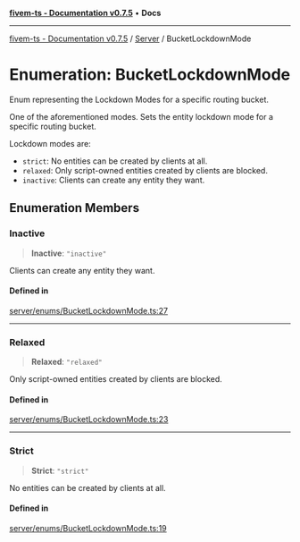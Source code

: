[**fivem-ts - Documentation v0.7.5**](../../../README.md) • **Docs**

***

[fivem-ts - Documentation v0.7.5](../../../README.md) / [Server](../README.md) / BucketLockdownMode

# Enumeration: BucketLockdownMode

Enum representing the Lockdown Modes for a specific routing bucket.

One of the aforementioned modes.
Sets the entity lockdown mode for a specific routing bucket.

Lockdown modes are:

- `strict`: No entities can be created by clients at all.
- `relaxed`: Only script-owned entities created by clients are blocked.
- `inactive`: Clients can create any entity they want.

## Enumeration Members

### Inactive

> **Inactive**: `"inactive"`

Clients can create any entity they want.

#### Defined in

[server/enums/BucketLockdownMode.ts:27](https://github.com/Purpose-Dev/fivem-ts/blob/main/src/server/enums/BucketLockdownMode.ts#L27)

***

### Relaxed

> **Relaxed**: `"relaxed"`

Only script-owned entities created by clients are blocked.

#### Defined in

[server/enums/BucketLockdownMode.ts:23](https://github.com/Purpose-Dev/fivem-ts/blob/main/src/server/enums/BucketLockdownMode.ts#L23)

***

### Strict

> **Strict**: `"strict"`

No entities can be created by clients at all.

#### Defined in

[server/enums/BucketLockdownMode.ts:19](https://github.com/Purpose-Dev/fivem-ts/blob/main/src/server/enums/BucketLockdownMode.ts#L19)
